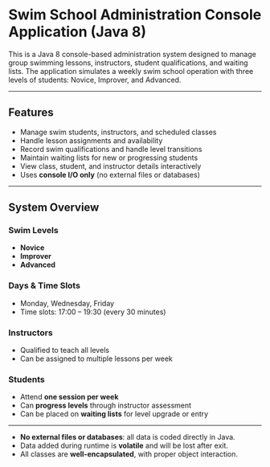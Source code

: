 # Swim School Administration Console Application (Java 8)

This is a Java 8 console-based administration system designed to manage group swimming lessons, instructors, student qualifications, and waiting lists. The application simulates a weekly swim school operation with three levels of students: Novice, Improver, and Advanced.

---

## Features

- Manage swim students, instructors, and scheduled classes
- Handle lesson assignments and availability
- Record swim qualifications and handle level transitions
- Maintain waiting lists for new or progressing students
- View class, student, and instructor details interactively
- Uses **console I/O only** (no external files or databases)

---

## System Overview

### Swim Levels
- **Novice**
- **Improver**
- **Advanced**

### Days & Time Slots
- Monday, Wednesday, Friday
- Time slots: 17:00 – 19:30 (every 30 minutes)

### Instructors
- Qualified to teach all levels
- Can be assigned to multiple lessons per week

### Students
- Attend **one session per week**
- Can **progress levels** through instructor assessment
- Can be placed on **waiting lists** for level upgrade or entry

---

- **No external files or databases**: all data is coded directly in Java.
- Data added during runtime is **volatile** and will be lost after exit.
- All classes are **well-encapsulated**, with proper object interaction.


